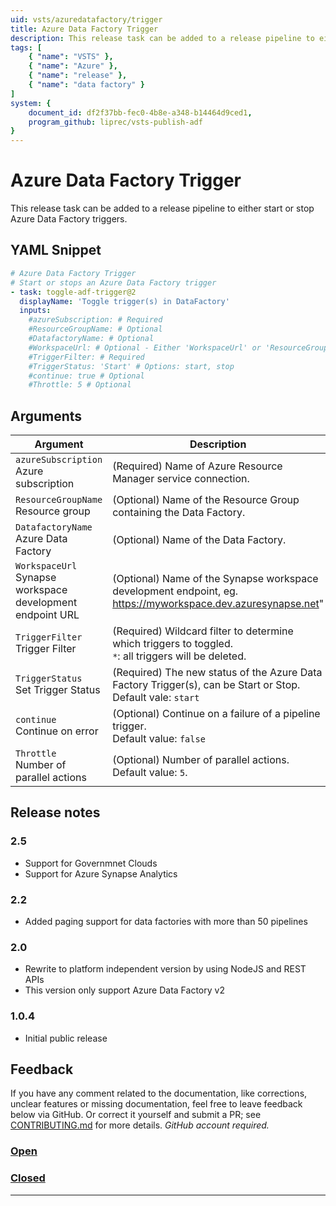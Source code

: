 ```yaml
---
uid: vsts/azuredatafactory/trigger
title: Azure Data Factory Trigger
description: This release task can be added to a release pipeline to either start or stop Azure Data Factory triggers.
tags: [
    { "name": "VSTS" }, 
    { "name": "Azure" },
    { "name": "release" },
    { "name": "data factory" }
]
system: {
    document_id: df2f37bb-fec0-4b8e-a348-b14464d9ced1,
    program_github: liprec/vsts-publish-adf
}
---
```


# Azure Data Factory Trigger

This release task can be added to a release pipeline to either start or stop Azure Data Factory triggers.

## YAML Snippet

```yaml
# Azure Data Factory Trigger
# Start or stops an Azure Data Factory trigger
- task: toggle-adf-trigger@2
  displayName: 'Toggle trigger(s) in DataFactory'
  inputs:
    #azureSubscription: # Required
    #ResourceGroupName: # Optional
    #DatafactoryName: # Optional
    #WorkspaceUrl: # Optional - Either 'WorkspaceUrl' or 'ResourceGroupName'/'DatafactoryName' is required
    #TriggerFilter: # Required
    #TriggerStatus: 'Start' # Options: start, stop
    #continue: true # Optional
    #Throttle: 5 # Optional
```

## Arguments

| Argument | Description |
|----------|-------------|
| `azureSubscription`<br>Azure subscription | (Required) Name of Azure Resource Manager service connection.|
| `ResourceGroupName`<br>Resource group | (Optional) Name of the Resource Group containing the Data Factory.|
| `DatafactoryName`<br>Azure Data Factory | (Optional) Name of the Data Factory.|
| `WorkspaceUrl`<br>Synapse workspace development endpoint URL | (Optional) Name of the Synapse workspace development endpoint, eg. https://myworkspace.dev.azuresynapse.net"|
| `TriggerFilter`<br>Trigger Filter | (Required) Wildcard filter to determine which triggers to toggled.<br>`*`: all triggers will be deleted.|
| `TriggerStatus`<br>Set Trigger Status| (Required) The new status of the Azure Data Factory Trigger(s), can be Start or Stop.<br>Default vale: `start`|
| `continue`<br>Continue on error | (Optional) Continue on a failure of a pipeline trigger.<br>Default value: `false`|
| `Throttle`<br> Number of parallel actions| (Optional) Number of parallel actions.<br>Default value: `5`.|

## Release notes

### 2.5

- Support for Governmnet Clouds
- Support for Azure Synapse Analytics

### 2.2

- Added paging support for data factories with more than 50 pipelines

### 2.0

- Rewrite to platform independent version by using NodeJS and REST APIs
- This version only support Azure Data Factory v2

### 1.0.4

- Initial public release

## Feedback

If you have any comment related to the documentation, like corrections, unclear features or missing documentation, feel free to leave feedback below via GitHub. Or correct it yourself and submit a PR; see [CONTRIBUTING.md](https://github.com/liprec/azurebi-docs/blob/master/.github/CONTRIBUTING.md) for more details.
*GitHub account required.*

### [**Open**](#tab/docs-open)

### [**Closed**](#tab/docs-closed)

***
